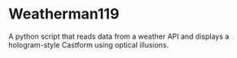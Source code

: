 # Weatherman119
A python script that reads data from a weather API and displays a hologram-style Castform using optical illusions.
